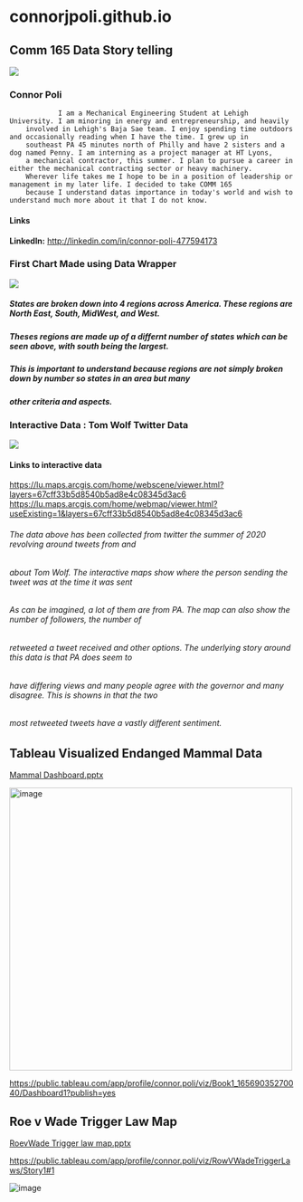 # connorjpoli.github.io

## Comm 165 Data Story telling 
![](https://user-images.githubusercontent.com/106359332/173709375-ce1578f2-4008-49cf-8ce2-89ba36a45a9c.jpg)

### Connor Poli

                I am a Mechanical Engineering Student at Lehigh University. I am minoring in energy and entrepreneurship, and heavily 
        involved in Lehigh's Baja Sae team. I enjoy spending time outdoors and occasionally reading when I have the time. I grew up in 
        southeast PA 45 minutes north of Philly and have 2 sisters and a dog named Penny. I am interning as a project manager at HT Lyons, 
        a mechanical contractor, this summer. I plan to pursue a career in either the mechanical contracting sector or heavy machinery. 
        Wherever life takes me I hope to be in a position of leadership or management in my later life. I decided to take COMM 165 
        because I understand datas importance in today's world and wish to understand much more about it that I do not know.
        
####  Links 
  **LinkedIn:** <http://linkedin.com/in/connor-poli-477594173>

    

### First Chart Made using Data Wrapper

![](https://user-images.githubusercontent.com/106359332/177072978-c4e306b0-85a6-4e13-9a40-8cd00f4293b3.PNG)

##### States are broken down into 4 regions across America. These regions are North East, South, MidWest, and West. 
##### Theses regions are made up of a differnt number of states which can be seen above, with south being the largest. 
##### This is important to understand because regions are not simply broken down by number so states in an area but many 
##### other criteria and aspects. 


### Interactive Data : Tom Wolf Twitter Data 

![](https://user-images.githubusercontent.com/106359332/174513800-d0c7432c-cb13-462d-aa6b-7ffdfc72592a.PNG)
#### Links to interactive data
<https://lu.maps.arcgis.com/home/webscene/viewer.html?layers=67cff33b5d8540b5ad8e4c08345d3ac6>
<https://lu.maps.arcgis.com/home/webmap/viewer.html?useExisting=1&layers=67cff33b5d8540b5ad8e4c08345d3ac6>

###### The data above has been collected from twitter the summer of 2020 revolving around tweets from and 
###### about Tom Wolf. The interactive maps show where the person sending the tweet was at the time it was sent 
###### As can be imagined, a lot of them are from PA. The map  can also show the number of followers, the number of 
###### retweeted a tweet received and other options. The underlying story around this data is that PA does seem to 
###### have differing views and many people agree with the governor and many disagree. This is showns in that the two
###### most retweeted tweets have a vastly different sentiment.


## Tableau Visualized Endanged Mammal Data

[Mammal Dashboard.pptx](https://github.com/connorjpoli/connorjpoli.github.io/files/8981624/Mammal.Dashboard.pptx)

<img width="500" alt="image" src="https://user-images.githubusercontent.com/106359332/175696976-7ac7ef69-bff0-4613-9bb9-a9a670413746.png">

https://public.tableau.com/app/profile/connor.poli/viz/Book1_16569035270040/Dashboard1?publish=yes

## Roe v Wade Trigger Law Map 
[RoevWade Trigger law map.pptx](https://github.com/connorjpoli/connorjpoli.github.io/files/8987182/RoevWade.Trigger.law.map.pptx)

https://public.tableau.com/app/profile/connor.poli/viz/RowVWadeTriggerLaws/Story1#1

![image](https://user-images.githubusercontent.com/106359332/175828062-09acd7d5-94be-4c80-915f-6d97e9c2ea91.png)





